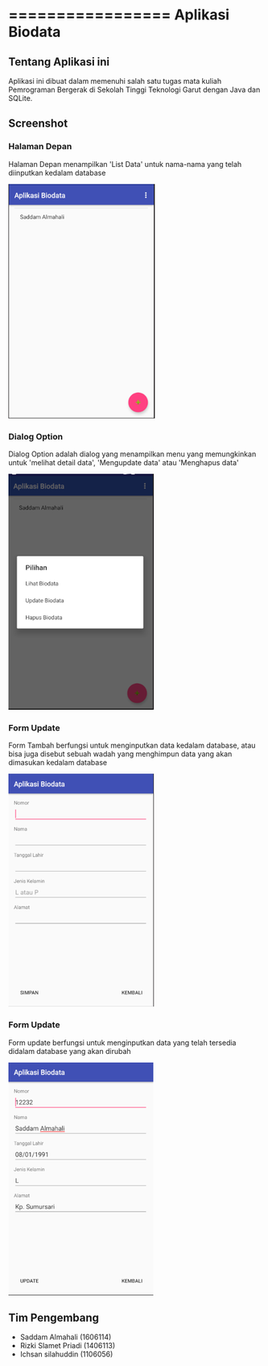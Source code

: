 =================
Aplikasi Biodata
=================

## Tentang Aplikasi ini

Aplikasi ini dibuat dalam memenuhi salah satu tugas mata kuliah Pemrograman Bergerak di Sekolah Tinggi Teknologi Garut dengan Java dan SQLite.

## Screenshot
### Halaman Depan
Halaman Depan menampilkan 'List Data' untuk nama-nama yang telah diinputkan kedalam database

![](https://github.com/saddamalmahali/BiodataAndroid/blob/master/halaman_depan.PNG)

### Dialog Option
Dialog Option adalah dialog yang menampilkan menu yang memungkinkan untuk 'melihat detail data', 'Mengupdate data' atau 'Menghapus data'

![](https://github.com/saddamalmahali/BiodataAndroid/blob/master/dialog_opsi.PNG)

### Form Update
Form Tambah berfungsi untuk menginputkan data kedalam database, atau bisa juga disebut sebuah wadah yang menghimpun data yang akan dimasukan kedalam database

![](https://github.com/saddamalmahali/BiodataAndroid/blob/master/form_tambah.PNG)

### Form Update
Form update berfungsi untuk menginputkan data yang telah tersedia didalam database yang akan dirubah

![](https://github.com/saddamalmahali/BiodataAndroid/blob/master/form_update.PNG)


## Tim Pengembang
-   Saddam Almahali     (1606114)
-   Rizki Slamet Priadi (1406113)
-   Ichsan silahuddin   (1106056)
